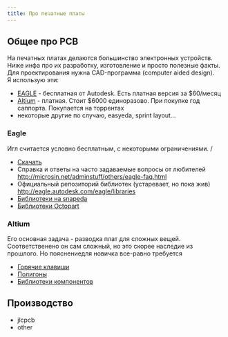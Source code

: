 ```yaml
---
title: Про печатные платы
---
```


## Общее про PCB
На печатных платах делаются большинство электронных устройств. Ниже инфа про их разработку, изготовление и просто полезные факты.  
Для проектирования нужна CAD-программа (computer aided design).  
Я использую эти:  
- [EAGLE](#eagle) - бесплатная от Autodesk. Есть платная версия за $60/месяц
- [Altium](#altium) - платная. Стоит $6000 единоразово. При покупке год саппорта. Покупается на торрентах
- некоторые другие по случаю, easyeda, sprint layout...


### Eagle
Игл считается условно бесплатным, с некоторыми ограничениями. /
* [Скачать]()
* Справка и ответы на часто задаваемые вопросы от любителей 
<http://microsin.net/adminstuff/others/eagle-faq.html>
* Официальный репозиторий библиотек (устаревает, но пока жив) 
<http://eagle.autodesk.com/eagle/libraries>
* [Библиотеки на snapeda](https://www.snapeda.com/parts/CC1101RGPR/Texas%20Instruments/view-part/?welcome=home)
* [Библиотеки Octopart](https://octopart.com/cc1101rgpr-texas+instruments-25923081?r=sp#Specs)

### Altium
Его основная задача - разводка плат для сложных вещей. Соответственено он сам сложный, но это скорее наследие из прошлого. Но пояснениедля новичка все-равно требуется
* [Горячие клавиши](http://microsin.net/adminstuff/others/altium-designer-editor-shortcuts.html)
* [Полигоны](http://microsin.net/adminstuff/others/altium-designer-polygon-pours-and-copper-regions.html)
* [Библиотеки компонентов](http://we.easyelectronics.ru/CADSoft/bd-biblioteki-dlya-altium-designer.html)


## Производство
* jlcpcb
* other
